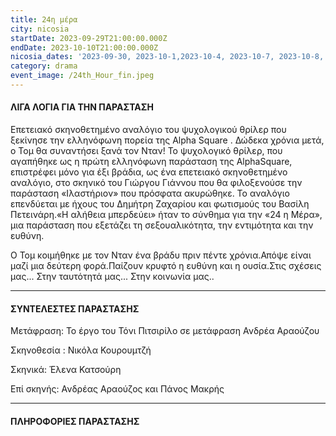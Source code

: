 ```yaml
---
title: 24η μέρα
city: nicosia
startDate: 2023-09-29T21:00:00.000Z
endDate: 2023-10-10T21:00:00.000Z
nicosia_dates: '2023-09-30, 2023-10-1,2023-10-4, 2023-10-7, 2023-10-8, 2023-10-11'
category: drama
event_image: /24th_Hour_fin.jpeg
---
```


#### ΛΙΓΑ ΛΟΓΙΑ ΓΙΑ ΤΗΝ ΠΑΡΑΣΤΑΣΗ

Επετειακό σκηνοθετημένο αναλόγιο του ψυχολογικού θρίλερ που ξεκίνησε την ελληνόφωνη πορεία της	Alpha Square . Δώδεκα	χρόνια μετά, ο Τομ θα	συναντήσει	ξανά τον Νταν! Το ψυχολογικό θρίλερ, που αγαπήθηκε ως η πρώτη ελληνόφωνη παράσταση της AlphaSquare, επιστρέφει μόνο για έξι βράδια, ως ένα επετειακό σκηνοθετημένο αναλόγιο,	στο σκηνικό	του Γιώργου Γιάννου	που θα φιλοξενούσε	 την παράσταση	«Ιλαστήριον»	που πρόσφατα	ακυρώθηκε.	Το αναλόγιο επενδύεται με ήχους του Δημήτρη Ζαχαρίου και φωτισμούς του Βασίλη Πετεινάρη.«Η αλήθεια	μπερδεύει»	ήταν το σύνθημα	για την «24 η Μέρα»,	μια παράσταση	που εξετάζει	τη σεξουαλικότητα,	την εντιμότητα	και την ευθύνη.

Ο Τομ κοιμήθηκε με τον Νταν ένα βράδυ πριν πέντε χρόνια.Απόψε είναι μαζί μια δεύτερη φορά.Παίζουν κρυφτό	η ευθύνη και η ουσία.Στις σχέσεις μας...	Στην ταυτότητά μας...	Στην κοινωνία μας..

***

#### ΣΥΝΤΕΛΕΣΤΕΣ ΠΑΡΑΣΤΑΣΗΣ

Μετάφραση: Το έργο του Τόνι Πιτσιρίλο σε μετάφραση Ανδρέα Αραούζου 

Σκηνοθεσία : Νικόλα	Κουρουμτζή&#x9;

Σκηνικά: Έλενα Κατσούρη

Επί σκηνής:  Ανδρέας Αραούζος και Πάνος Μακρής

***

#### ΠΛΗΡΟΦΟΡΙΕΣ ΠΑΡΑΣΤΑΣΗΣ
